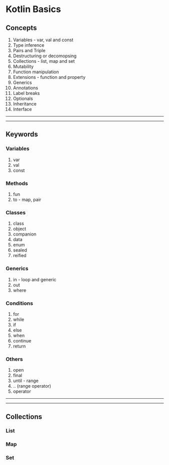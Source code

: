 # Kotlin Basics

## Concepts

1. Variables - var, val and const
1. Type inference
1. Pairs and Triple
1. Destructuring or decomopsing
1. Collections - list, map and set
1. Mutability
1. Function manipulation
1. Extensions - function and property
1. Generics
1. Annotations
1. Label breaks
1. Optionals
1. Inheritance
1. Interface

---
---

## Keywords

### Variables
1. var
1. val
1. const

### Methods
1. fun
1. to - map, pair

### Classes
1. class
1. object
1. companion
1. data
1. enum
1. sealed
1. reified

### Generics
1. in - loop and generic
1. out
1. where

### Conditions
1. for 
1. while
1. if
1. else
1. when
1. continue
1. return

### Others
1. open
1. final
1. until - range
1. .. (range operator)
1. operator

---
---

## Collections

### List
### Map
### Set
